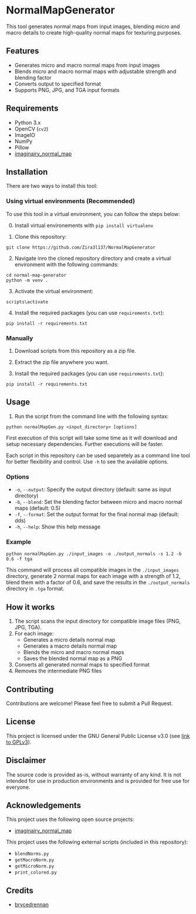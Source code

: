# NormalMapGenerator

This tool generates normal maps from input images, blending micro and macro details to create high-quality normal maps for texturing purposes.

## Features

- Generates micro and macro normal maps from input images
- Blends micro and macro normal maps with adjustable strength and blending factor
- Converts output to specified format
- Supports PNG, JPG, and TGA input formats

## Requirements

- Python 3.x
- OpenCV (`cv2`)
- ImageIO
- NumPy
- Pillow
- [imaginairy_normal_map](https://github.com/brycedrennan/imaginairy-normal-map)

## Installation

There are two ways to install this tool:

### Using virtual environments (Recommended)

To use this tool in a virtual environment, you can follow the steps below:

0. Install virtual environements with `pip install virtualenv`

1. Clone this repository:
  
  ```
  git clone https://github.com/Zira3l137/NormalMapGenerator
  ```


2. Navigate inro the cloned repository directory and create a virtual environment with the following commands:

  ```
  cd normal-map-generator
  python -m venv .
  ```

3. Activate the virtual environment:

  ```
  scripts\activate
  ```

4. Install the required packages (you can use `requirements.txt`):
  
  ```
  pip install -r requirements.txt
  ```

### Manually

1. Download scripts from this repository as a zip file.

2. Extract the zip file anywhere you want.

3. Install the required packages (you can use `requirements.txt`):

  ```
  pip install -r requirements.txt
  ```

## Usage

1. Run the script from the command line with the following syntax:

  ```
  python normalMapGen.py <input_directory> [options]
  ```

First execution of this script will take some time as it will download and setup necessary dependencies. Further executions will be faster.

Each script in this repository can be used separetely as a command line tool for better flexibility and control. Use `-h` to see the available options.

### Options

- `-o`, `--output`: Specify the output directory (default: same as input directory)
- `-b`, `--blend`: Set the blending factor between micro and macro normal maps (default: 0.5)
- `-f`, `--format`: Set the output format for the final normal map (default: dds)
- `-h`, `--help`: Show this help message

### Example

```
python normalMapGen.py ./input_images -o ./output_normals -s 1.2 -b 0.6 -f tga
```

This command will process all compatible images in the `./input_images` directory, generate 2 normal maps for each image with a strength of 1.2, blend them with a factor of 0.6, and save the results in the `./output_normals` directory in `.tga` format.

## How it works

1. The script scans the input directory for compatible image files (PNG, JPG, TGA).
2. For each image:
   - Generates a micro details normal map
   - Generates a macro details normal map
   - Blends the micro and macro normal maps
   - Saves the blended normal map as a PNG
3. Converts all generated normal maps to specified format
4. Removes the intermediate PNG files

## Contributing

Contributions are welcome! Please feel free to submit a Pull Request.

## License

This project is licensed under the GNU General Public License v3.0 (see [link to GPLv3](https://www.gnu.org/licenses/gpl-3.0.html)).

## Disclaimer

The source code is provided as-is, without warranty of any kind. It is not intended for use in production environments and is provided for free use for everyone.

## Acknowledgements

This project uses the following open source projects:
- [imaginairy_normal_map](https://github.com/brycedrennan/imaginairy-normal-map)

This project uses the following external scripts (included in this repository):
- `blendNorms.py`
- `getMacroNorm.py`
- `getMicroNorm.py`
- `print_colored.py`

## Credits

- [brycedrennan](https://github.com/brycedrennan)
